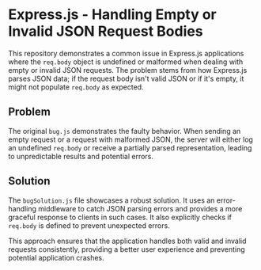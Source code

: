 # Express.js - Handling Empty or Invalid JSON Request Bodies

This repository demonstrates a common issue in Express.js applications where the `req.body` object is undefined or malformed when dealing with empty or invalid JSON requests.  The problem stems from how Express.js parses JSON data; if the request body isn't valid JSON or if it's empty, it might not populate `req.body` as expected.

## Problem

The original `bug.js` demonstrates the faulty behavior. When sending an empty request or a request with malformed JSON, the server will either log an undefined `req.body` or receive a partially parsed representation, leading to unpredictable results and potential errors.

## Solution

The `bugSolution.js` file showcases a robust solution.  It uses an error-handling middleware to catch JSON parsing errors and provides a more graceful response to clients in such cases. It also explicitly checks if `req.body` is defined to prevent unexpected errors.

This approach ensures that the application handles both valid and invalid requests consistently, providing a better user experience and preventing potential application crashes.